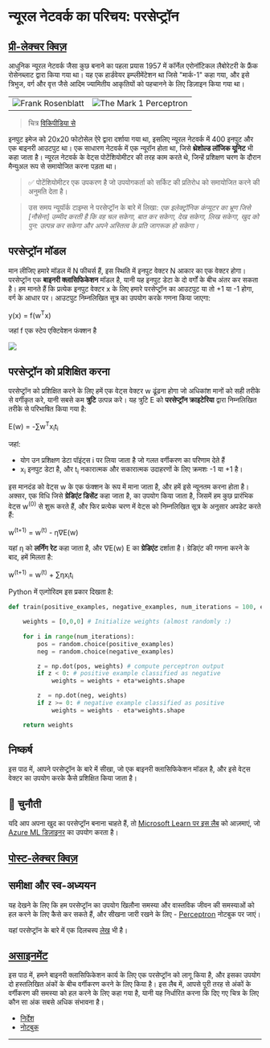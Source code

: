 <!--
CO_OP_TRANSLATOR_METADATA:
{
  "original_hash": "c34cbba802058b6fa267e1a294d4e510",
  "translation_date": "2025-09-23T13:34:17+00:00",
  "source_file": "lessons/3-NeuralNetworks/03-Perceptron/README.md",
  "language_code": "hi"
}
-->
# न्यूरल नेटवर्क का परिचय: परसेप्ट्रॉन

## [प्री-लेक्चर क्विज़](https://ff-quizzes.netlify.app/en/ai/quiz/5)

आधुनिक न्यूरल नेटवर्क जैसा कुछ बनाने का पहला प्रयास 1957 में कॉर्नेल एरोनॉटिकल लैबोरेटरी के फ्रैंक रोसेनब्लाट द्वारा किया गया था। यह एक हार्डवेयर इम्प्लीमेंटेशन था जिसे "मार्क-1" कहा गया, और इसे त्रिभुज, वर्ग और वृत्त जैसे आदिम ज्यामितीय आकृतियों को पहचानने के लिए डिज़ाइन किया गया था।

|      |      |
|--------------|-----------|
|<img src='images/Rosenblatt-wikipedia.jpg' alt='Frank Rosenblatt'/> | <img src='images/Mark_I_perceptron_wikipedia.jpg' alt='The Mark 1 Perceptron' />|

> चित्र [विकिपीडिया से](https://en.wikipedia.org/wiki/Perceptron)

इनपुट इमेज को 20x20 फोटोसेल ऐरे द्वारा दर्शाया गया था, इसलिए न्यूरल नेटवर्क में 400 इनपुट और एक बाइनरी आउटपुट था। एक साधारण नेटवर्क में एक न्यूरॉन होता था, जिसे **थ्रेशोल्ड लॉजिक यूनिट** भी कहा जाता है। न्यूरल नेटवर्क के वेट्स पोटेंशियोमीटर की तरह काम करते थे, जिन्हें प्रशिक्षण चरण के दौरान मैन्युअल रूप से समायोजित करना पड़ता था।

> ✅ पोटेंशियोमीटर एक उपकरण है जो उपयोगकर्ता को सर्किट की प्रतिरोध को समायोजित करने की अनुमति देता है।

> उस समय न्यूयॉर्क टाइम्स ने परसेप्ट्रॉन के बारे में लिखा: *एक इलेक्ट्रॉनिक कंप्यूटर का भ्रूण जिसे [नौसेना] उम्मीद करती है कि वह चल सकेगा, बात कर सकेगा, देख सकेगा, लिख सकेगा, खुद को पुन: उत्पन्न कर सकेगा और अपने अस्तित्व के प्रति जागरूक हो सकेगा।*

## परसेप्ट्रॉन मॉडल

मान लीजिए हमारे मॉडल में N फीचर्स हैं, इस स्थिति में इनपुट वेक्टर N आकार का एक वेक्टर होगा। परसेप्ट्रॉन एक **बाइनरी क्लासिफिकेशन** मॉडल है, यानी यह इनपुट डेटा के दो वर्गों के बीच अंतर कर सकता है। हम मानते हैं कि प्रत्येक इनपुट वेक्टर x के लिए हमारे परसेप्ट्रॉन का आउटपुट या तो +1 या -1 होगा, वर्ग के आधार पर। आउटपुट निम्नलिखित सूत्र का उपयोग करके गणना किया जाएगा:

y(x) = f(w<sup>T</sup>x)

जहां f एक स्टेप एक्टिवेशन फंक्शन है

<!-- img src="http://www.sciweavers.org/tex2img.php?eq=f%28x%29%20%3D%20%5Cbegin%7Bcases%7D%0A%20%20%20%20%20%20%20%20%20%2B1%20%26%20x%20%5Cgeq%200%20%5C%5C%0A%20%20%20%20%20%20%20%20%20-1%20%26%20x%20%3C%200%0A%20%20%20%20%20%20%20%5Cend%7Bcases%7D%20%5C%5C%0A&bc=White&fc=Black&im=jpg&fs=12&ff=arev&edit=0" align="center" border="0" alt="f(x) = \begin{cases} +1 & x \geq 0 \\ -1 & x < 0 \end{cases} \\" width="154" height="50" / -->
<img src="images/activation-func.png"/>

## परसेप्ट्रॉन को प्रशिक्षित करना

परसेप्ट्रॉन को प्रशिक्षित करने के लिए हमें एक वेट्स वेक्टर w ढूंढना होगा जो अधिकांश मानों को सही तरीके से वर्गीकृत करे, यानी सबसे कम **त्रुटि** उत्पन्न करे। यह त्रुटि E को **परसेप्ट्रॉन क्राइटेरिया** द्वारा निम्नलिखित तरीके से परिभाषित किया गया है:

E(w) = -&sum;w<sup>T</sup>x<sub>i</sub>t<sub>i</sub>

जहां:

* योग उन प्रशिक्षण डेटा पॉइंट्स i पर लिया जाता है जो गलत वर्गीकरण का परिणाम देते हैं
* x<sub>i</sub> इनपुट डेटा है, और t<sub>i</sub> नकारात्मक और सकारात्मक उदाहरणों के लिए क्रमशः -1 या +1 है।

इस मानदंड को वेट्स w के एक फंक्शन के रूप में माना जाता है, और हमें इसे न्यूनतम करना होता है। अक्सर, एक विधि जिसे **ग्रेडिएंट डिसेंट** कहा जाता है, का उपयोग किया जाता है, जिसमें हम कुछ प्रारंभिक वेट्स w<sup>(0)</sup> से शुरू करते हैं, और फिर प्रत्येक चरण में वेट्स को निम्नलिखित सूत्र के अनुसार अपडेट करते हैं:

w<sup>(t+1)</sup> = w<sup>(t)</sup> - &eta;&nabla;E(w)

यहां &eta; को **लर्निंग रेट** कहा जाता है, और &nabla;E(w) E का **ग्रेडिएंट** दर्शाता है। ग्रेडिएंट की गणना करने के बाद, हमें मिलता है:

w<sup>(t+1)</sup> = w<sup>(t)</sup> + &sum;&eta;x<sub>i</sub>t<sub>i</sub>

Python में एल्गोरिदम इस प्रकार दिखता है:

```python
def train(positive_examples, negative_examples, num_iterations = 100, eta = 1):

    weights = [0,0,0] # Initialize weights (almost randomly :)
        
    for i in range(num_iterations):
        pos = random.choice(positive_examples)
        neg = random.choice(negative_examples)

        z = np.dot(pos, weights) # compute perceptron output
        if z < 0: # positive example classified as negative
            weights = weights + eta*weights.shape

        z  = np.dot(neg, weights)
        if z >= 0: # negative example classified as positive
            weights = weights - eta*weights.shape

    return weights
```


## निष्कर्ष

इस पाठ में, आपने परसेप्ट्रॉन के बारे में सीखा, जो एक बाइनरी क्लासिफिकेशन मॉडल है, और इसे वेट्स वेक्टर का उपयोग करके कैसे प्रशिक्षित किया जाता है।

## 🚀 चुनौती

यदि आप अपना खुद का परसेप्ट्रॉन बनाना चाहते हैं, तो [Microsoft Learn पर इस लैब](https://docs.microsoft.com/en-us/azure/machine-learning/component-reference/two-class-averaged-perceptron?WT.mc_id=academic-77998-cacaste) को आज़माएं, जो [Azure ML डिज़ाइनर](https://docs.microsoft.com/en-us/azure/machine-learning/concept-designer?WT.mc_id=academic-77998-cacaste) का उपयोग करता है।

## [पोस्ट-लेक्चर क्विज़](https://ff-quizzes.netlify.app/en/ai/quiz/6)

## समीक्षा और स्व-अध्ययन

यह देखने के लिए कि हम परसेप्ट्रॉन का उपयोग खिलौना समस्या और वास्तविक जीवन की समस्याओं को हल करने के लिए कैसे कर सकते हैं, और सीखना जारी रखने के लिए - [Perceptron](Perceptron.ipynb) नोटबुक पर जाएं।

यहां परसेप्ट्रॉन के बारे में एक दिलचस्प [लेख](https://towardsdatascience.com/what-is-a-perceptron-basics-of-neural-networks-c4cfea20c590) भी है।

## [असाइनमेंट](lab/README.md)

इस पाठ में, हमने बाइनरी क्लासिफिकेशन कार्य के लिए एक परसेप्ट्रॉन को लागू किया है, और इसका उपयोग दो हस्तलिखित अंकों के बीच वर्गीकरण करने के लिए किया है। इस लैब में, आपसे पूरी तरह से अंकों के वर्गीकरण की समस्या को हल करने के लिए कहा गया है, यानी यह निर्धारित करना कि दिए गए चित्र के लिए कौन सा अंक सबसे अधिक संभावना है।

* [निर्देश](lab/README.md)
* [नोटबुक](lab/PerceptronMultiClass.ipynb)

---

